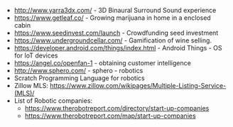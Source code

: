 


- http://www.yarra3dx.com/ - 3D Binaural Surround Sound experience
- https://www.getleaf.co/ - Growing marijuana in home in a enclosed cabin
- https://www.seedinvest.com/launch - Crowdfunding seed investment
- https://www.undergroundcellar.com/ - Gamification of wine selling.
- https://developer.android.com/things/index.html - Android Things - OS for IoT devices
- https://angel.co/openfan-1 - obtaining customer intelligence
- http://www.sphero.com/ - sphero - robotics
- Scratch Programming Language for robotics
- Zillow MLS: https://www.zillow.com/wikipages/Multiple-Listing-Service-(MLS)/
- List of Robotic companies: 
    - https://www.therobotreport.com/directory/start-up-companies
    - https://www.therobotreport.com/map/start-up-companies
